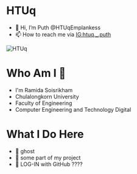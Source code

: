 # HTUq
- 👋 Hi, I’m Puth @HTUqEmplankess
- 📫 How to reach me via [IG:htuq.\_.puth](https://www.instagram.com/htuq.\_.puth)
<!--START_SECTION:waka-->
<!--END_SECTION:waka-->

![HTUq](https://github.com/user-attachments/assets/af1f352e-3515-4dea-9148-b44c634a1f5c)

# Who Am I 💖
- I'm Ramida Soisrikham
- Chulalongkorn University
- Faculty of Engineering
- Computer Engineering and Technology Digital

# What I Do Here
- 👻 ghost
- 📃 some part of my project
- 🔑 LOG-IN with GitHub ????





<!---
HTUqEmplankess/HTUqEmplankess is a ✨ special ✨ repository because its `README.md` (this file) appears on your GitHub profile.
You can click the Preview link to take a look at your changes.
--->
